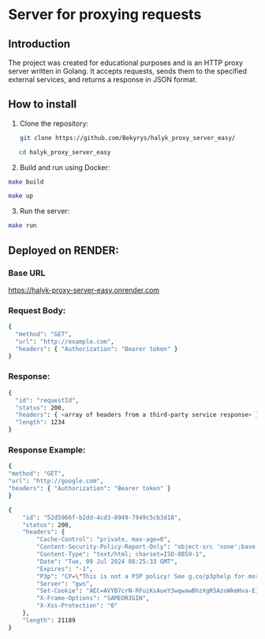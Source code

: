 # Server for proxying requests

## Introduction

The project was created for educational purposes and is an HTTP proxy server written in Golang.  It accepts requests, sends them to the specified external services, and returns a response in JSON format.

## How to install 
1. Clone the repository:
   ```sh
   git clone https://github.com/Bekyrys/halyk_proxy_server_easy/
    ```
  ```sh
     cd halyk_proxy_server_easy
```
2. Build and run using Docker:
```sh
make build
```
```sh
make up
```
3. Run the server:

```sh
make run
```
## Deployed on RENDER:
### Base URL
https://halyk-proxy-server-easy.onrender.com
### Request Body:
```sh
{
  "method": "GET",           
  "url": "http://example.com", 
  "headers": { "Authorization": "Bearer token" }
}
```
### Response:
```sh
{
  "id": "requestId",         
  "status": 200,            
  "headers": { <array of headers from a third-party service response> },
  "length": 1234             
}
```

### Response Example:
```sh
{
"method": "GET",
"url": "http://google.com",
"headers": { "Authorization": "Bearer token" }
}

{
    "id": "52d5966f-b2dd-4cd3-8949-7949c5cb3d18",
    "status": 200,
    "headers": {
        "Cache-Control": "private, max-age=0",
        "Content-Security-Policy-Report-Only": "object-src 'none';base-uri 'self';script-src 'nonce-0qpsjpe1eaXGNAd545gnpQ' 'strict-dynamic' 'report-sample' 'unsafe-eval' 'unsafe-inline' https: http:;report-uri https://csp.withgoogle.com/csp/gws/other-hp",
        "Content-Type": "text/html; charset=ISO-8859-1",
        "Date": "Tue, 09 Jul 2024 08:25:33 GMT",
        "Expires": "-1",
        "P3p": "CP=\"This is not a P3P policy! See g.co/p3phelp for more info.\"",
        "Server": "gws",
        "Set-Cookie": "AEC=AVYB7crN-RFuiKsAueY3wqwawBhzXgR5AzoWkmHva-EIdBWcjsidirIbmfU; expires=Sun, 05-Jan-2025 08:25:33 GMT; path=/; domain=.google.com; Secure; HttpOnly; SameSite=lax",
        "X-Frame-Options": "SAMEORIGIN",
        "X-Xss-Protection": "0"
    },
    "length": 21189
}
```
